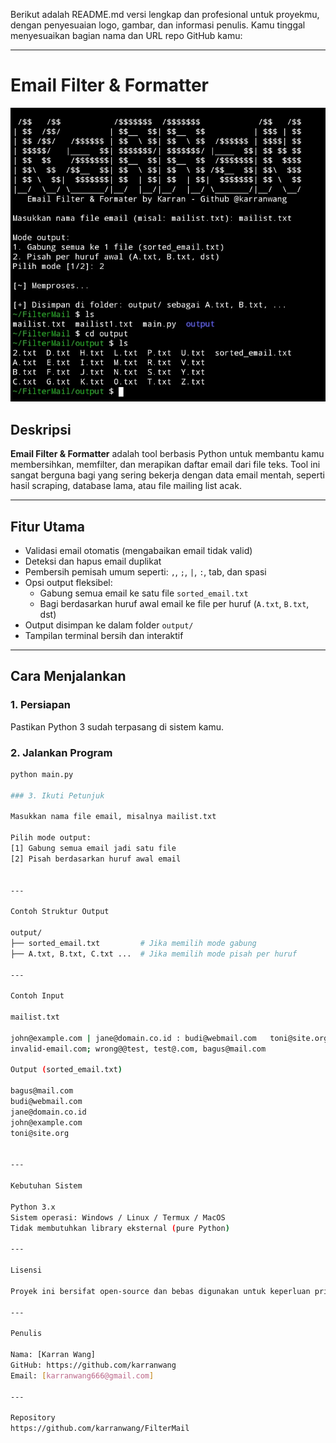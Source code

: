 Berikut adalah README.md versi lengkap dan profesional untuk proyekmu, dengan penyesuaian logo, gambar, dan informasi penulis. Kamu tinggal menyesuaikan bagian nama dan URL repo GitHub kamu:


---

# Email Filter & Formatter

![Preview](images.jpg)

## Deskripsi

**Email Filter & Formatter** adalah tool berbasis Python untuk membantu kamu membersihkan, memfilter, dan merapikan daftar email dari file teks. Tool ini sangat berguna bagi yang sering bekerja dengan data email mentah, seperti hasil scraping, database lama, atau file mailing list acak.

---

## Fitur Utama

- Validasi email otomatis (mengabaikan email tidak valid)
- Deteksi dan hapus email duplikat
- Pembersih pemisah umum seperti: `,`, `;`, `|`, `:`, tab, dan spasi
- Opsi output fleksibel:
  - Gabung semua email ke satu file `sorted_email.txt`
  - Bagi berdasarkan huruf awal email ke file per huruf (`A.txt`, `B.txt`, dst)
- Output disimpan ke dalam folder `output/`
- Tampilan terminal bersih dan interaktif

---

## Cara Menjalankan

### 1. Persiapan
Pastikan Python 3 sudah terpasang di sistem kamu.

### 2. Jalankan Program

```bash
python main.py

### 3. Ikuti Petunjuk

Masukkan nama file email, misalnya mailist.txt

Pilih mode output:
[1] Gabung semua email jadi satu file
[2] Pisah berdasarkan huruf awal email


---

Contoh Struktur Output

output/
├── sorted_email.txt         # Jika memilih mode gabung
├── A.txt, B.txt, C.txt ...  # Jika memilih mode pisah per huruf

---

Contoh Input

mailist.txt

john@example.com | jane@domain.co.id : budi@webmail.com   toni@site.org
invalid-email.com; wrong@@test, test@.com, bagus@mail.com

Output (sorted_email.txt)

bagus@mail.com
budi@webmail.com
jane@domain.co.id
john@example.com
toni@site.org


---

Kebutuhan Sistem

Python 3.x
Sistem operasi: Windows / Linux / Termux / MacOS
Tidak membutuhkan library eksternal (pure Python)

---

Lisensi

Proyek ini bersifat open-source dan bebas digunakan untuk keperluan pribadi, pembelajaran, atau pengolahan data internal. Mohon sertakan atribusi jika digunakan secara publik atau dikembangkan lebih lanjut.

---

Penulis

Nama: [Karran Wang]
GitHub: https://github.com/karranwang
Email: [karranwang666@gmail.com]

---

Repository
https://github.com/karranwang/FilterMail

